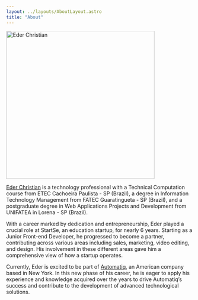 ```yaml
---
layout: ../layouts/AboutLayout.astro
title: "About"
---
```


<img src="/assets/eder-christian-looking.jpg" alt="Eder Christian" style="width: 400px; max-width: 100%; text-align: left; margin-right: auto;">

<a href="htts://ederchristian.com" target="_blank" rel="noopener noreferrer">Eder Christian</a> is a technology professional with a Technical Computation course from ETEC Cachoeira Paulista - SP (Brazil), a degree in Information Technology Management from FATEC Guaratingueta - SP (Brazil), and a postgraduate degree in Web Applications Projects and Development from UNIFATEA in Lorena - SP (Brazil).

With a career marked by dedication and entrepreneurship, Eder played a crucial role at StartSe, an education startup, for nearly 6 years. Starting as a Junior Front-end Developer, he progressed to become a partner, contributing across various areas including sales, marketing, video editing, and design. His involvement in these different areas gave him a comprehensive view of how a startup operates.

Currently, Eder is excited to be part of <a href="https://automatiq.com" target="_blank" rel="noopener noreferrer">Automatiq</a>, an American company based in New York. In this new phase of his career, he is eager to apply his experience and knowledge acquired over the years to drive Automatiq’s success and contribute to the development of advanced technological solutions.
